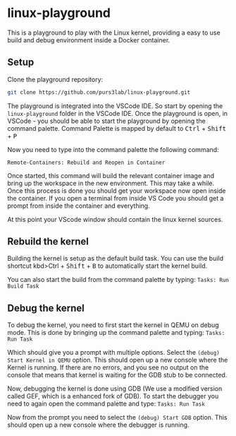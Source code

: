 # linux-playground

This is a playground to play with the Linux kernel, providing a easy to use build and debug environment inside a Docker container.

## Setup

Clone the playground repository: 

```bash
git clone https://github.com/purs3lab/linux-playground.git
```

The playground is integrated into the VSCode IDE. So start by opening the `linux-playground` folder in the VSCode IDE. Once the playground is open, in VSCode - you should be able to start the playground by opening the command palette. Command Palette is mapped by default to <kbd>Ctrl</kbd> + <kbd>Shift</kbd> + <kbd>P</kbd> 

Now you need to type into the command palette the following command: 

``` Remote-Containers: Rebuild and Reopen in Container ```

Once started, this command will build the relevant container image and bring up the workspace in the new environment. This may take a while. Once this process is done you should get your workspace now open inside the container. If you open a terminal from inside VS Code you should get a prompt from inside the container and everything.

At this point your VScode window should contain the linux kernel sources.

## Rebuild the kernel

Building the kernel is setup as the default build task. You can use the build shortcut  kbd>Ctrl</kbd> + <kbd>Shift</kbd> + <kbd>B</kbd> to automatically start the kernel build.

You can also start the build from the command palette by typing:
``` Tasks: Run Build Task ```

## Debug the kernel

To debug the kernel, you need to first start the kernel in QEMU on debug mode. This is done by bringing up the command palette and typing:
``` Tasks: Run Task ```

Which should give you a prompt with multiple options. Select the `(debug) Start Kernel in QEMU` option. This should open up a new console where the Kernel is running.
If there are no errors, and you see no output on the console that means that kernel is waiting for the GDB stub to be connected.

Now, debugging the kernel is done using GDB (We use a modified version called GEF, which is a enhanced fork of GDB). To start the debugger you need to again open the command palette and type: 
``` Tasks: Run Task ```

Now from the prompt you need to select the `(debug) Start GDB` option. This should open up a new console where the debugger is running.
